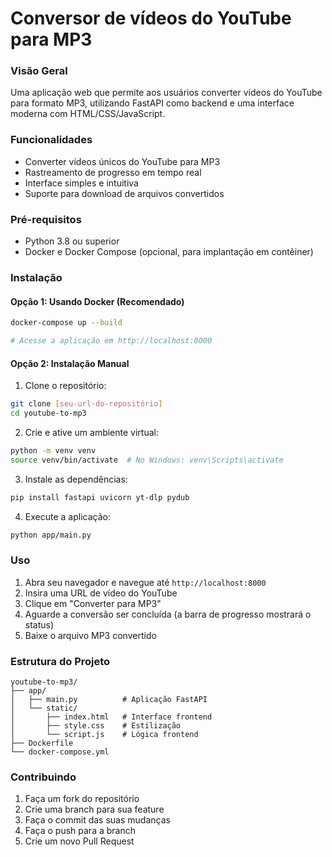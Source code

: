 # Conversor de vídeos do YouTube para MP3

### Visão Geral
Uma aplicação web que permite aos usuários converter vídeos do YouTube para formato MP3, utilizando FastAPI como backend e uma interface moderna com HTML/CSS/JavaScript.

### Funcionalidades
- Converter vídeos únicos do YouTube para MP3
- Rastreamento de progresso em tempo real
- Interface simples e intuitiva
- Suporte para download de arquivos convertidos

### Pré-requisitos
- Python 3.8 ou superior
- Docker e Docker Compose (opcional, para implantação em contêiner)

### Instalação

#### Opção 1: Usando Docker (Recomendado)
```bash
docker-compose up --build

# Acesse a aplicação em http://localhost:8000
```

#### Opção 2: Instalação Manual
1. Clone o repositório:
```bash
git clone [seu-url-do-repositório]
cd youtube-to-mp3
```

2. Crie e ative um ambiente virtual:
```bash
python -m venv venv
source venv/bin/activate  # No Windows: venv\Scripts\activate
```

3. Instale as dependências:
```bash
pip install fastapi uvicorn yt-dlp pydub
```

4. Execute a aplicação:
```bash
python app/main.py
```

### Uso
1. Abra seu navegador e navegue até `http://localhost:8000`
2. Insira uma URL de vídeo do YouTube
3. Clique em "Converter para MP3"
4. Aguarde a conversão ser concluída (a barra de progresso mostrará o status)
5. Baixe o arquivo MP3 convertido

### Estrutura do Projeto
```
youtube-to-mp3/
├── app/
│   ├── main.py          # Aplicação FastAPI
│   └── static/
│       ├── index.html   # Interface frontend
│       ├── style.css    # Estilização
│       └── script.js    # Lógica frontend
├── Dockerfile
└── docker-compose.yml
```

### Contribuindo
1. Faça um fork do repositório
2. Crie uma branch para sua feature
3. Faça o commit das suas mudanças
4. Faça o push para a branch
5. Crie um novo Pull Request
